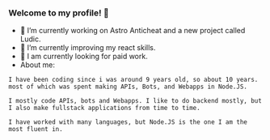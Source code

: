 ### Welcome to my profile! 👋
- 🔭 I’m currently working on Astro Anticheat and a new project called Ludic.
- 🌱 I’m currently improving my react skills.
- 💼 I am currently looking for paid work.
- About me:
```
I have been coding since i was around 9 years old, so about 10 years.
most of which was spent making APIs, Bots, and Webapps in Node.JS.
  
I mostly code APIs, bots and Webapps. I like to do backend mostly, but I also make fullstack applications from time to time.

I have worked with many languages, but Node.JS is the one I am the most fluent in.
```
